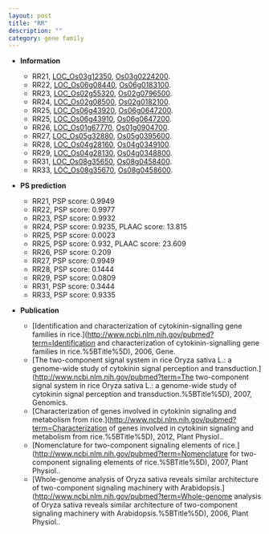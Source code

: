```yaml
---
layout: post
title: "RR"
description: ""
category: gene family
---
```


* **Information**  
    + RR21, [LOC_Os03g12350](http://rice.uga.edu/cgi-bin/ORF_infopage.cgi?orf=LOC_Os03g12350), [Os03g0224200](http://rapdb.dna.affrc.go.jp/viewer/gbrowse_details/irgsp1?name=Os03g0224200).
    + RR22, [LOC_Os06g08440](http://rice.uga.edu/cgi-bin/ORF_infopage.cgi?orf=LOC_Os06g08440), [Os06g0183100](http://rapdb.dna.affrc.go.jp/viewer/gbrowse_details/irgsp1?name=Os06g0183100).
    + RR23, [LOC_Os02g55320](http://rice.uga.edu/cgi-bin/ORF_infopage.cgi?orf=LOC_Os02g55320), [Os02g0796500](http://rapdb.dna.affrc.go.jp/viewer/gbrowse_details/irgsp1?name=Os02g0796500).
    + RR24, [LOC_Os02g08500](http://rice.uga.edu/cgi-bin/ORF_infopage.cgi?orf=LOC_Os02g08500), [Os02g0182100](http://rapdb.dna.affrc.go.jp/viewer/gbrowse_details/irgsp1?name=Os02g0182100).
    + RR25, [LOC_Os06g43920](http://rice.uga.edu/cgi-bin/ORF_infopage.cgi?orf=LOC_Os06g43920), [Os06g0647200](http://rapdb.dna.affrc.go.jp/viewer/gbrowse_details/irgsp1?name=Os06g0647200).
    + RR25, [LOC_Os06g43910](http://rice.uga.edu/cgi-bin/ORF_infopage.cgi?orf=LOC_Os06g43910), [Os06g0647200](http://rapdb.dna.affrc.go.jp/viewer/gbrowse_details/irgsp1?name=Os06g0647200).
    + RR26, [LOC_Os01g67770](http://rice.uga.edu/cgi-bin/ORF_infopage.cgi?orf=LOC_Os01g67770), [Os01g0904700](http://rapdb.dna.affrc.go.jp/viewer/gbrowse_details/irgsp1?name=Os01g0904700).
    + RR27, [LOC_Os05g32880](http://rice.uga.edu/cgi-bin/ORF_infopage.cgi?orf=LOC_Os05g32880), [Os05g0395600](http://rapdb.dna.affrc.go.jp/viewer/gbrowse_details/irgsp1?name=Os05g0395600).
    + RR28, [LOC_Os04g28160](http://rice.uga.edu/cgi-bin/ORF_infopage.cgi?orf=LOC_Os04g28160), [Os04g0349100](http://rapdb.dna.affrc.go.jp/viewer/gbrowse_details/irgsp1?name=Os04g0349100).
    + RR29, [LOC_Os04g28130](http://rice.uga.edu/cgi-bin/ORF_infopage.cgi?orf=LOC_Os04g28130), [Os04g0348800](http://rapdb.dna.affrc.go.jp/viewer/gbrowse_details/irgsp1?name=Os04g0348800).
    + RR31, [LOC_Os08g35650](http://rice.uga.edu/cgi-bin/ORF_infopage.cgi?orf=LOC_Os08g35650), [Os08g0458400](http://rapdb.dna.affrc.go.jp/viewer/gbrowse_details/irgsp1?name=Os08g0458400).
    + RR33, [LOC_Os08g35670](http://rice.uga.edu/cgi-bin/ORF_infopage.cgi?orf=LOC_Os08g35670), [Os08g0458600](http://rapdb.dna.affrc.go.jp/viewer/gbrowse_details/irgsp1?name=Os08g0458600).

* **PS prediction**
    + RR21, PSP score: 0.9949
    + RR22, PSP score: 0.9977
    + RR23, PSP score: 0.9932
    + RR24, PSP score: 0.9235, PLAAC score: 13.815
    + RR25, PSP score: 0.0023
    + RR25, PSP score: 0.932, PLAAC score: 23.609
    + RR26, PSP score: 0.209
    + RR27, PSP score: 0.9949
    + RR28, PSP score: 0.1444
    + RR29, PSP score: 0.0809
    + RR31, PSP score: 0.3444
    + RR33, PSP score: 0.9335

* **Publication**  
    + [Identification and characterization of cytokinin-signalling gene families in rice.](http://www.ncbi.nlm.nih.gov/pubmed?term=Identification and characterization of cytokinin-signalling gene families in rice.%5BTitle%5D), 2006, Gene.
    + [The two-component signal system in rice Oryza sativa L.: a genome-wide study of cytokinin signal perception and transduction.](http://www.ncbi.nlm.nih.gov/pubmed?term=The two-component signal system in rice Oryza sativa L.: a genome-wide study of cytokinin signal perception and transduction.%5BTitle%5D), 2007, Genomics.
    + [Characterization of genes involved in cytokinin signaling and metabolism from rice.](http://www.ncbi.nlm.nih.gov/pubmed?term=Characterization of genes involved in cytokinin signaling and metabolism from rice.%5BTitle%5D), 2012, Plant Physiol..
    + [Nomenclature for two-component signaling elements of rice.](http://www.ncbi.nlm.nih.gov/pubmed?term=Nomenclature for two-component signaling elements of rice.%5BTitle%5D), 2007, Plant Physiol..
    + [Whole-genome analysis of Oryza sativa reveals similar architecture of two-component signaling machinery with Arabidopsis.](http://www.ncbi.nlm.nih.gov/pubmed?term=Whole-genome analysis of Oryza sativa reveals similar architecture of two-component signaling machinery with Arabidopsis.%5BTitle%5D), 2006, Plant Physiol..


